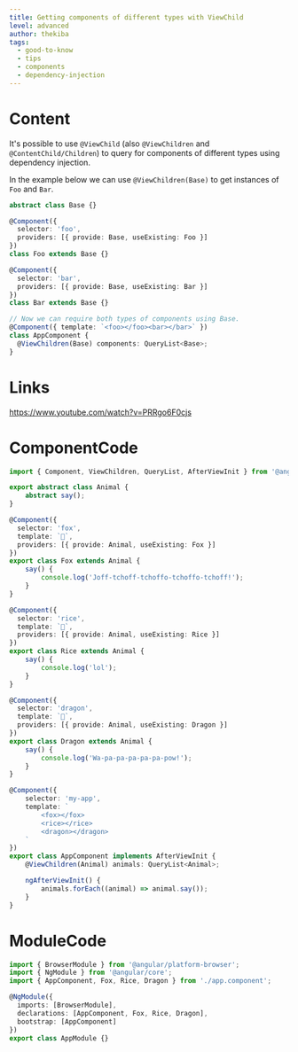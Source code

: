 ```yaml
---
title: Getting components of different types with ViewChild
level: advanced
author: thekiba
tags:
  - good-to-know
  - tips
  - components
  - dependency-injection
---
```


# Content
It's possible to use `@ViewChild` (also `@ViewChildren` and `@ContentChild/Children`) to query for components of different types using dependency injection. 

In the example below we can use `@ViewChildren(Base)` to get instances of `Foo` and `Bar`.

```typescript
abstract class Base {}

@Component({
  selector: 'foo',
  providers: [{ provide: Base, useExisting: Foo }]
})
class Foo extends Base {}

@Component({
  selector: 'bar',
  providers: [{ provide: Base, useExisting: Bar }]
})
class Bar extends Base {}

// Now we can require both types of components using Base.
@Component({ template: `<foo></foo><bar></bar>` })
class AppComponent {
  @ViewChildren(Base) components: QueryList<Base>;
}
```

# Links
https://www.youtube.com/watch?v=PRRgo6F0cjs

# ComponentCode
```typescript
import { Component, ViewChildren, QueryList, AfterViewInit } from '@angular/core';

export abstract class Animal {
    abstract say();
}

@Component({
  selector: 'fox',
  template: `🦊`,
  providers: [{ provide: Animal, useExisting: Fox }]
})
export class Fox extends Animal {
    say() {
        console.log('Joff-tchoff-tchoffo-tchoffo-tchoff!');
    }
}

@Component({
  selector: 'rice',
  template: `🍚`,
  providers: [{ provide: Animal, useExisting: Rice }]
})
export class Rice extends Animal {
    say() {
        console.log('lol');
    }
}

@Component({
  selector: 'dragon',
  template: `🐉`,
  providers: [{ provide: Animal, useExisting: Dragon }]
})
export class Dragon extends Animal {
    say() {
        console.log('Wa-pa-pa-pa-pa-pa-pow!');
    }
}

@Component({
    selector: 'my-app',
    template: `
        <fox></fox>
        <rice></rice>
        <dragon></dragon>
    `
})
export class AppComponent implements AfterViewInit {
    @ViewChildren(Animal) animals: QueryList<Animal>;

    ngAfterViewInit() {
        animals.forEach((animal) => animal.say());
    }
}
```

# ModuleCode
```typescript
import { BrowserModule } from '@angular/platform-browser';
import { NgModule } from '@angular/core';
import { AppComponent, Fox, Rice, Dragon } from './app.component';

@NgModule({
  imports: [BrowserModule],
  declarations: [AppComponent, Fox, Rice, Dragon],
  bootstrap: [AppComponent]
})
export class AppModule {}
```
